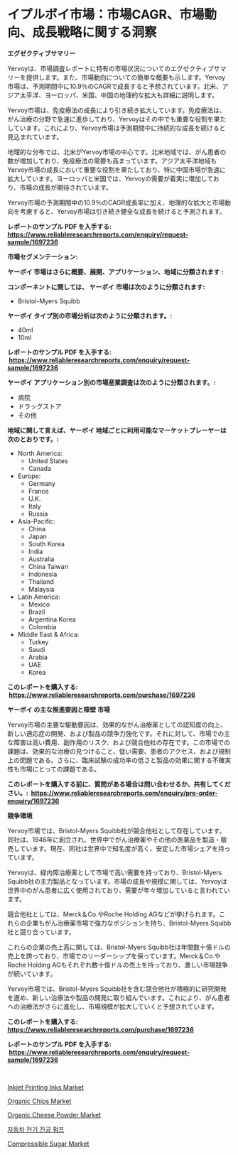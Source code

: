 <p><h1>イプルボイ市場：市場CAGR、市場動向、成長戦略に関する洞察</h1></p><p><strong>エグゼクティブサマリー</strong></p>
<p><p>Yervoyは、市場調査レポートに特有の市場状況についてのエグゼクティブサマリーを提供します。また、市場動向についての簡単な概要も示します。Yervoy市場は、予測期間中に10.9％のCAGRで成長すると予想されています。北米、アジア太平洋、ヨーロッパ、米国、中国の地理的な拡大も詳細に説明します。</p><p>Yervoy市場は、免疫療法の成長により引き続き拡大しています。免疫療法は、がん治療の分野で急速に進歩しており、Yervoyはその中でも重要な役割を果たしています。これにより、Yervoy市場は予測期間中に持続的な成長を続けると見込まれています。</p><p>地理的な分布では、北米がYervoy市場の中心です。北米地域では、がん患者の数が増加しており、免疫療法の需要も高まっています。アジア太平洋地域もYervoy市場の成長において重要な役割を果たしており、特に中国市場が急速に拡大しています。ヨーロッパと米国では、Yervoyの需要が着実に増加しており、市場の成長が期待されています。</p><p>Yervoy市場の予測期間中の10.9％のCAGR成長率に加え、地理的な拡大と市場動向を考慮すると、Yervoy市場は引き続き健全な成長を続けると予測されます。</p></p>
<p><strong>レポートのサンプル PDF を入手する: <a href="https://www.reliableresearchreports.com/enquiry/request-sample/1697236">https://www.reliableresearchreports.com/enquiry/request-sample/1697236</a></strong></p>
<p><strong>市場セグメンテーション:</strong></p>
<p><strong> ヤーボイ 市場はさらに概要、展開、アプリケーション、地域に分類されます :</strong></p>
<p><strong>コンポーネントに関しては、 ヤーボイ 市場は次のように分類されます: &nbsp;</strong></p>
<p><ul><li>Bristol-Myers Squibb</li></ul></p>
<p><strong> ヤーボイ タイプ別の市場分析は次のように分類されます。:</strong></p>
<p><ul><li>40ml</li><li>10ml</li></ul></p>
<p><strong>レポートのサンプル PDF を入手する: &nbsp;<a href="https://www.reliableresearchreports.com/enquiry/request-sample/1697236">https://www.reliableresearchreports.com/enquiry/request-sample/1697236</a></strong></p>
<p><strong> ヤーボイ アプリケーション別の市場産業調査は次のように分類されます。:</strong></p>
<p><ul><li>病院</li><li>ドラッグストア</li><li>その他</li></ul></p>
<p><strong>地域に関して言えば、ヤーボイ 地域ごとに利用可能なマーケットプレーヤーは次のとおりです。:</strong></p>
<p><ul>
    <li>
        North America:
        <ul>
            <li>United States</li>
            <li>Canada</li>
        </ul>
    </li>
    <li>
        Europe:
        <ul>
            <li>Germany</li>
            <li>France</li>
            <li>U.K.</li>
            <li>Italy</li>
            <li>Russia</li>
        </ul>
    </li>
    <li>
        Asia-Pacific:
        <ul>
            <li>China</li>
            <li>Japan</li>
            <li>South Korea</li>
            <li>India</li>
            <li>Australia</li>
            <li>China Taiwan</li>
            <li>Indonesia</li>
            <li>Thailand</li>
            <li>Malaysia</li>
        </ul>
    </li>
    <li>
        Latin America:
        <ul>
            <li>Mexico</li>
            <li>Brazil</li>
            <li>Argentina Korea</li>
            <li>Colombia</li>
        </ul>
    </li>
    <li>
        Middle East & Africa:
        <ul>
            <li>Turkey</li>
            <li>Saudi</li>
            <li>Arabia</li>
            <li>UAE</li>
            <li>Korea</li>
        </ul>
    </li>
    </ul></p>
<p><strong>このレポートを購入する: &nbsp;<a href="https://www.reliableresearchreports.com/purchase/1697236">https://www.reliableresearchreports.com/purchase/1697236</a></strong></p>
<p><strong>ヤーボイ の主な推進要因と障壁 市場</strong></p>
<p><p>Yervoy市場の主要な駆動要因は、効果的ながん治療薬としての認知度の向上、新しい適応症の開発、および製品の競争力強化です。それに対して、市場での主な障害は高い費用、副作用のリスク、および競合他社の存在です。この市場での課題は、効果的な治療の見つけること、低い需要、患者のアクセス、および規制上の問題である。さらに、臨床試験の成功率の低さと製品の効果に関する不確実性も市場にとっての課題である。</p></p>
<p><strong>このレポートを購入する前に、質問がある場合は問い合わせるか、共有してください。:&nbsp; <a href="https://www.reliableresearchreports.com/enquiry/pre-order-enquiry/1697236">https://www.reliableresearchreports.com/enquiry/pre-order-enquiry/1697236</a></strong></p>
<p><strong>競争環境</strong></p>
<p><p>Yervoy市場では、Bristol-Myers Squibb社が競合他社として存在しています。同社は、1946年に創立され、世界中でがん治療薬やその他の医薬品を製造・販売しています。現在、同社は世界中で知名度が高く、安定した市場シェアを持っています。</p><p>Yervoyは、緑内障治療薬として市場で高い需要を持っており、Bristol-Myers Squibb社の主力製品となっています。市場の成長や規模に関しては、Yervoyは世界中のがん患者に広く使用されており、需要が年々増加していると言われています。</p><p>競合他社としては、Merck＆Co.やRoche Holding AGなどが挙げられます。これらの企業もがん治療薬市場で強力なポジションを持ち、Bristol-Myers Squibb社と競り合っています。</p><p>これらの企業の売上高に関しては、Bristol-Myers Squibb社は年間数十億ドルの売上を誇っており、市場でのリーダーシップを保っています。Merck＆Co.やRoche Holding AGもそれぞれ数十億ドルの売上を持っており、激しい市場競争が続いています。</p><p>Yervoy市場では、Bristol-Myers Squibb社を含む競合他社が積極的に研究開発を進め、新しい治療法や製品の開発に取り組んでいます。これにより、がん患者への治療法がさらに進化し、市場規模が拡大していくと予想されています。</p></p>
<p><strong>このレポートを購入する: &nbsp; <a href="https://www.reliableresearchreports.com/purchase/1697236">https://www.reliableresearchreports.com/purchase/1697236</a></strong></p>
<p><strong>レポートのサンプル PDF を入手する: &nbsp;<a href="https://www.reliableresearchreports.com/enquiry/request-sample/1697236">https://www.reliableresearchreports.com/enquiry/request-sample/1697236</a></strong><strong></strong></p>
<p>&nbsp;</p>
<p><p><a href="https://github.com/Krish2023na/Market-Research-Report-List-3/blob/main/inkjet-printing-inks-market.md">Inkjet Printing Inks Market</a></p><p><a href="https://view.publitas.com/reportprime-1/organic-chips-market-offers-provide-insightful-data-for-the-time-period-from-2024-to-2031-and-also-provide-analysis-based-on-application-type-and-region/">Organic Chips Market</a></p><p><a href="https://view.publitas.com/reportprime-1/organic-cheese-powder-market-provides-detailed-segmentation-of-this-market-based-on-type-application-and-region-and-forecast-for-the-period-from-2024-2031/">Organic Cheese Powder Market</a></p><p><a href="https://github.com/vs10l4sfg5c/Market-Research-Report-List-1/blob/main/6974293193003.md">자동차 전기 진공 펌프</a></p><p><a href="https://issuu.com/reportprime-2/docs/compressible-sugar-market-size-2030.pptx">Compressible Sugar Market</a></p></p>